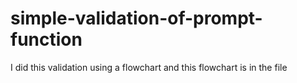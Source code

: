 # simple-validation-of-prompt-function

I did this validation using a flowchart and this flowchart is in the file

